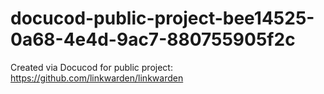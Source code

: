 # docucod-public-project-bee14525-0a68-4e4d-9ac7-880755905f2c
Created via Docucod for public project: https://github.com/linkwarden/linkwarden
